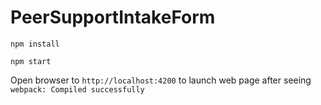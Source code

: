 # PeerSupportIntakeForm

`npm install`

`npm start`

Open browser to `http://localhost:4200` to launch web page after seeing `webpack: Compiled successfully`

